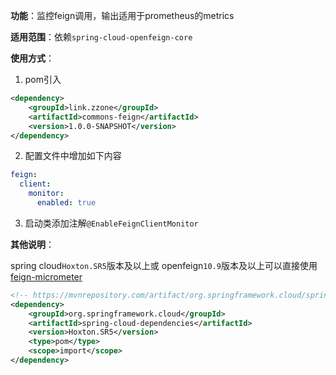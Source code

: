**功能**：监控feign调用，输出适用于prometheus的metrics

**适用范围**：依赖`spring-cloud-openfeign-core`

**使用方式**：
1. pom引入

```xml
<dependency>
    <groupId>link.zzone</groupId>
    <artifactId>commons-feign</artifactId>
    <version>1.0.0-SNAPSHOT</version>
</dependency>
```
2. 配置文件中增加如下内容
```yaml
feign:
  client:
    monitor:
      enabled: true
```
3. 启动类添加注解```@EnableFeignClientMonitor```

**其他说明**：

spring cloud`Hoxton.SR5`版本及以上或 openfeign`10.9`版本及以上可以直接使用[feign-micrometer](https://mvnrepository.com/artifact/io.github.openfeign/feign-micrometer)

```xml
<!-- https://mvnrepository.com/artifact/org.springframework.cloud/spring-cloud-dependencies -->
<dependency>
    <groupId>org.springframework.cloud</groupId>
    <artifactId>spring-cloud-dependencies</artifactId>
    <version>Hoxton.SR5</version>
    <type>pom</type>
    <scope>import</scope>
</dependency>
```

